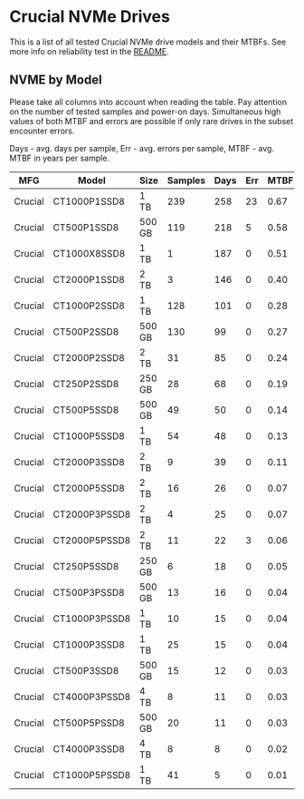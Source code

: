Crucial NVMe Drives
===================

This is a list of all tested Crucial NVMe drive models and their MTBFs. See more
info on reliability test in the [README](https://github.com/linuxhw/SMART).

NVME by Model
------------

Please take all columns into account when reading the table. Pay attention on the
number of tested samples and power-on days. Simultaneous high values of both MTBF
and errors are possible if only rare drives in the subset encounter errors.

Days - avg. days per sample,
Err  - avg. errors per sample,
MTBF - avg. MTBF in years per sample.

| MFG       | Model              | Size   | Samples | Days  | Err   | MTBF |
|-----------|--------------------|--------|---------|-------|-------|------|
| Crucial   | CT1000P1SSD8       | 1 TB   | 239     | 258   | 23    | 0.67   |
| Crucial   | CT500P1SSD8        | 500 GB | 119     | 218   | 5     | 0.58   |
| Crucial   | CT1000X8SSD8       | 1 TB   | 1       | 187   | 0     | 0.51   |
| Crucial   | CT2000P1SSD8       | 2 TB   | 3       | 146   | 0     | 0.40   |
| Crucial   | CT1000P2SSD8       | 1 TB   | 128     | 101   | 0     | 0.28   |
| Crucial   | CT500P2SSD8        | 500 GB | 130     | 99    | 0     | 0.27   |
| Crucial   | CT2000P2SSD8       | 2 TB   | 31      | 85    | 0     | 0.24   |
| Crucial   | CT250P2SSD8        | 250 GB | 28      | 68    | 0     | 0.19   |
| Crucial   | CT500P5SSD8        | 500 GB | 49      | 50    | 0     | 0.14   |
| Crucial   | CT1000P5SSD8       | 1 TB   | 54      | 48    | 0     | 0.13   |
| Crucial   | CT2000P3SSD8       | 2 TB   | 9       | 39    | 0     | 0.11   |
| Crucial   | CT2000P5SSD8       | 2 TB   | 16      | 26    | 0     | 0.07   |
| Crucial   | CT2000P3PSSD8      | 2 TB   | 4       | 25    | 0     | 0.07   |
| Crucial   | CT2000P5PSSD8      | 2 TB   | 11      | 22    | 3     | 0.06   |
| Crucial   | CT250P5SSD8        | 250 GB | 6       | 18    | 0     | 0.05   |
| Crucial   | CT500P3PSSD8       | 500 GB | 13      | 16    | 0     | 0.04   |
| Crucial   | CT1000P3PSSD8      | 1 TB   | 10      | 15    | 0     | 0.04   |
| Crucial   | CT1000P3SSD8       | 1 TB   | 25      | 15    | 0     | 0.04   |
| Crucial   | CT500P3SSD8        | 500 GB | 15      | 12    | 0     | 0.03   |
| Crucial   | CT4000P3PSSD8      | 4 TB   | 8       | 11    | 0     | 0.03   |
| Crucial   | CT500P5PSSD8       | 500 GB | 20      | 11    | 0     | 0.03   |
| Crucial   | CT4000P3SSD8       | 4 TB   | 8       | 8     | 0     | 0.02   |
| Crucial   | CT1000P5PSSD8      | 1 TB   | 41      | 5     | 0     | 0.01   |
